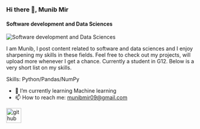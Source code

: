 ### Hi there 👋, Munib Mir
#### Software development and Data Sciences
![Software development and Data Sciences](blob:https://web.whatsapp.com/f8a60e00-aff3-4346-963c-8d1a30616134)

I am Munib, I post content related to software and data sciences and I enjoy sharpening my skills in these fields. Feel free to check out my projects, will upload more whenever I get a chance.
Currently a student in G12.
Below is a very short list on my skills.


Skills: Python/Pandas/NumPy

- 🌱 I’m currently learning Machine learning 
- 📫 How to reach me: munibmir09@gmail.com 


[<img src='https://cdn.jsdelivr.net/npm/simple-icons@3.0.1/icons/github.svg' alt='github' height='40'>](https://github.com/IAMMUNIBMIR)  

